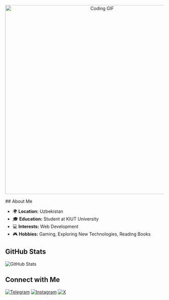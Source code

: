 <!-- GIF Section -->
<p align="center">
  <img src="https://i.giphy.com/media/v1.Y2lkPTc5MGI3NjExOHduMjQyNnM2Y3U4Nm1wZmN4dGd5N3FycHJhb2p4a2dvcXhzNXZ4MiZlcD12MV9pbnRlcm5hbF9naWZfYnlfaWQmY3Q9Zw/bHSkKRvkRvy5chUBBp/giphy.gif" alt="Coding GIF" width="600">
</p>
<!-- About Me Section -->
## About Me

- 🌍 **Location:** Uzbekistan
- 🎓 **Education:** Student at KIUT University
- 💻 **Interests:** Web Development
- 🎮 **Hobbies:** Gaming, Exploring New Technologies, Reading Books

<!-- GitHub Stats -->
## GitHub Stats

<!-- GitHub Stats and Top Languages Side by Side -->
<div style="display: flex; justify-content: space-between; align-items: center;">
  <!-- GitHub Stats -->
  <div style="flex: 1; padding-right: 10px;">
    <img src="https://github-readme-stats.vercel.app/api?username=Karimov-Akbar&show_icons=true&theme=transparent&title_color=FFFFFF&text_color=FFFFFF&icon_color=FF0000&border_color=FF0000" alt="GitHub Stats">
  </div>
</div>

<!-- Contact Me Section -->
## Connect with Me

[![Telegram](https://img.shields.io/badge/Telegram-CF0000?style=for-the-badge&logo=telegram&logoColor=white)](https://t.me/iamknight_a)
[![Instagram](https://img.shields.io/badge/Instagram-CF0000?style=for-the-badge&logo=instagram&logoColor=white)](https://www.instagram.com/iamknight___a)
[![X](https://img.shields.io/badge/X-CF0000?style=for-the-badge&logo=x&logoColor=white)](https://x.com/morshus1)
